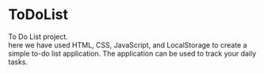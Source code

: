 # ToDoList
To Do List project.<br>
here we have used HTML, CSS, JavaScript, and LocalStorage to create a simple to-do list application. The application can be used to track your daily tasks.<br>
